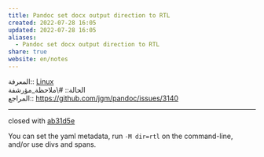 ```yaml
---  
title: Pandoc set docx output direction to RTL  
created: 2022-07-28 16:05  
updated: 2022-07-28 16:05  
aliases:  
  - Pandoc set docx output direction to RTL  
share: true  
website: en/notes  
---  
```

  
المعرفة:: [Linux](Linux)  
الحالة:: #\ملاحظة_مؤرشفة  
المراجع:: <https://github.com/jgm/pandoc/issues/3140>  
  
---  
  
closed with [ab31d5e](https://github.com/jgm/pandoc/commit/ab31d5ea8d0fc17b900a5843104784a25a2c8ed9)  
  
You can set the yaml metadata, run `-M dir=rtl` on the command-line, and/or use divs and spans.  
